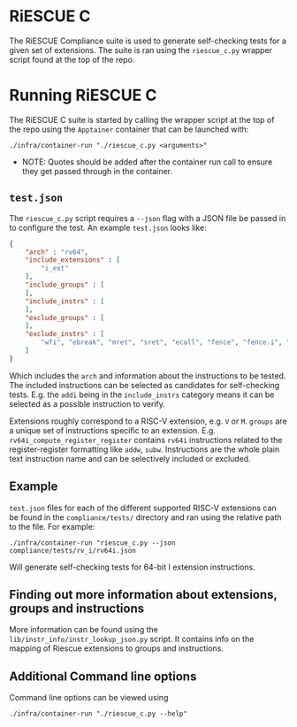 # RiESCUE C

The RiESCUE Compliance suite is used to generate self-checking tests for a given set of extensions. The suite is ran using the `riescue_c.py` wrapper script found at the top of the repo.


# Running RiESCUE C
The RiESCUE C suite is started by calling the wrapper script at the top of the repo using the `Apptainer` container that can be launched with:
```
./infra/container-run "./riescue_c.py <arguments>"
```
* NOTE: Quotes should be added after the container run call to ensure they get passed through in the container.

## `test.json`
The `riescue_c.py` script requires a `--json` flag with a JSON file be passed in to configure the test. An example `test.json` looks like:
```json
{
    "arch" : "rv64",
    "include_extensions" : [
        "i_ext"
    ],
    "include_groups" : [
    ],
    "include_instrs" : [
    ],
    "exclude_groups" : [
    ],
    "exclude_instrs" : [
        "wfi", "ebreak", "mret", "sret", "ecall", "fence", "fence.i", "c.ebreak"
    ]
}
```
Which includes the `arch` and information about the instructions to be tested. The included instructions can be selected as candidates for self-checking tests. E.g. the `addi` being in the `include_instrs` category means it can be selected as a possible instruction to verify.

Extensions roughly correspond to a RISC-V extension, e.g. `V` or `M`. `groups` are a unique set of instructions specific to an extension. E.g. `rv64i_compute_register_register` contains `rv64i` instructions related to the register-register formatting like `addw`, `subw`. Instructions are the whole plain text instruction name and can be selectively included or excluded.

## Example
`test.json` files for each of the different supported RISC-V extensions can be found in the `compliance/tests/` directory and ran using the relative path to the file. For example:
```
./infra/container-run "riescue_c.py --json compliance/tests/rv_i/rv64i.json
```
Will generate self-checking tests for 64-bit I extension instructions.

## Finding out more information about extensions, groups and instructions
More information can be found using the `lib/instr_info/instr_lookup_json.py` script. It contains info on the mapping of Riescue extensions to groups and instructions.

## Additional Command line options
Command line options can be viewed using
```
./infra/container-run "./riescue_c.py --help"
```